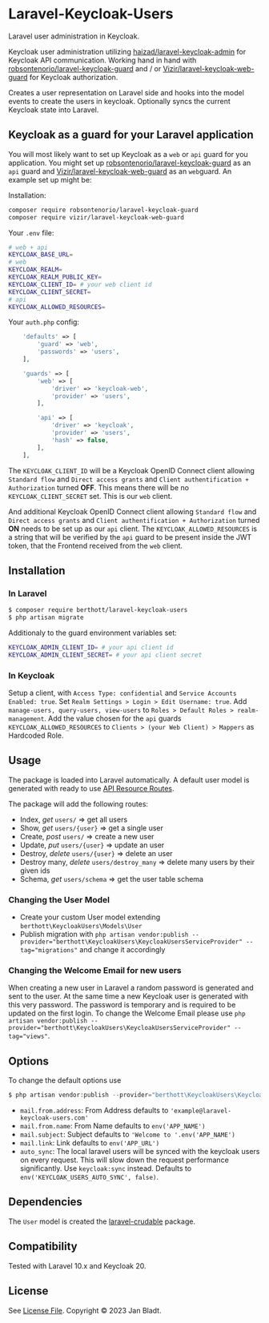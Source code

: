 # Laravel-Keycloak-Users 

Laravel user administration in Keycloak.

Keycloak user administration utilizing [haizad/laravel-keycloak-admin](https://github.com/haizad/laravel-keycloak-admin) for Keycloak API communication.
Working hand in hand with [robsontenorio/laravel-keycloak-guard](https://github.com/robsontenorio/laravel-keycloak-guard) and / or [Vizir/laravel-keycloak-web-guard](https://github.com/Vizir/laravel-keycloak-web-guard) for Keycloak authorization.

Creates a user representation on Laravel side and hooks into the model events to create the users in keycloak. Optionally syncs the current Keycloak state into Laravel.

## Keycloak as a guard for your Laravel application

You will most likely want to set up Keycloak as a `web` or `api` guard for you application.
You might set up [robsontenorio/laravel-keycloak-guard](https://github.com/robsontenorio/laravel-keycloak-guard) as an `api` guard and [Vizir/laravel-keycloak-web-guard](https://github.com/Vizir/laravel-keycloak-web-guard) as an `web`guard.
An example set up might be:

Installation:
```sh
composer require robsontenorio/laravel-keycloak-guard
composer require vizir/laravel-keycloak-web-guard
```

Your `.env` file:
```sh
# web + api
KEYCLOAK_BASE_URL=
# web
KEYCLOAK_REALM=
KEYCLOAK_REALM_PUBLIC_KEY=
KEYCLOAK_CLIENT_ID= # your web client id
KEYCLOAK_CLIENT_SECRET=
# api
KEYCLOAK_ALLOWED_RESOURCES=
```

Your `auth.php` config:
```php
    'defaults' => [
        'guard' => 'web',
        'passwords' => 'users',
    ],

    'guards' => [
        'web' => [
            'driver' => 'keycloak-web',
            'provider' => 'users',
        ],

        'api' => [
            'driver' => 'keycloak',
            'provider' => 'users',
            'hash' => false,
        ],
    ],
```

The `KEYCLOAK_CLIENT_ID` will be a Keycloak OpenID Connect client allowing `Standard flow` and `Direct access grants` and `Client authentification + Authorization` turned **OFF**. This means there will be no `KEYCLOAK_CLIENT_SECRET` set. This is our `web` client.

And additional Keycloak OpenID Connect client allowing `Standard flow` and `Direct access grants` and `Client authentification + Authorization` turned **ON** needs to be set up as our `api` client.
The `KEYCLOAK_ALLOWED_RESOURCES` is a string that will be verified by the `api` guard to be present inside the JWT token, that the Frontend received from the `web` client.

## Installation

### In Laravel
```sh
$ composer require berthott/laravel-keycloak-users
$ php artisan migrate
```

Additionaly to the guard environment variables set:

```sh
KEYCLOAK_ADMIN_CLIENT_ID= # your api client id
KEYCLOAK_ADMIN_CLIENT_SECRET= # your api client secret
```

### In Keycloak
Setup a client, with `Access Type: confidential` and `Service Accounts Enabled: true`.
Set `Realm Settings > Login > Edit Username: true`.
Add `manage-users, query-users, view-users` to `Roles > Default Roles > realm-management`.
Add the value chosen for the `api` guards `KEYCLOAK_ALLOWED_RESOURCES` to `Clients > (your Web Client) > Mappers` as Hardcoded Role.

## Usage

The package is loaded into Laravel automatically. A default user model is generated with ready to use [API Resource Routes](https://laravel.com/docs/8.x/controllers#api-resource-routes).

The package will add the following routes:
  * Index, *get*     `users/` => get all users
  * Show, *get*     `users/{user}` => get a single user
  * Create, *post*    `users/` => create a new user
  * Update, *put*    `users/{user}` => update an user
  * Destroy, *delete*  `users/{user}` => delete an user
  * Destroy many, *delete*  `users/destroy_many` => delete many users by their given ids
  * Schema, *get* `users/schema` => get the user table schema

### Changing the User Model

* Create your custom User model extending `berthott\KeycloakUsers\Models\User`
* Publish migration with `php artisan vendor:publish --provider="berthott\KeycloakUsers\KeycloakUsersServiceProvider" --tag="migrations"` and change it accordingly

### Changing the Welcome Email for new users

When creating a new user in Laravel a random password is generated and sent to the user. At the same time a new Keycloak user is generated with this very password. The password is temporary and is required to be updated on the first login.
To change the Welcome Email please use `php artisan vendor:publish --provider="berthott\KeycloakUsers\KeycloakUsersServiceProvider" --tag="views"`.

## Options

To change the default options use
```php
$ php artisan vendor:publish --provider="berthott\KeycloakUsers\KeycloakUsersServiceProvider" --tag="config"
```
* `mail.from.address`: From Address defaults to `'example@laravel-keycloak-users.com'`
* `mail.from.name`: From Name defaults to `env('APP_NAME')`
* `mail.subject`: Subject defaults to `'Welcome to '.env('APP_NAME')`
* `mail.link`: Link defaults to `env('APP_URL')`
* `auto_sync`: The local laravel users will be synced with the keycloak users on every request. This will slow down the request performance significantly. Use `keycloak:sync` instead. Defaults to `env('KEYCLOAK_USERS_AUTO_SYNC', false)`.

## Dependencies

The `User` model is created the [laravel-crudable](https://docs.syspons-dev.com/laravel-crudable) package.


## Compatibility

Tested with Laravel 10.x and Keycloak 20.

## License

See [License File](license.md). Copyright © 2023 Jan Bladt.